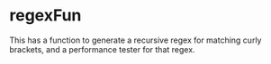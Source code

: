 # regexFun
This has a function to generate a recursive regex for matching curly brackets, and a performance tester for that regex.

